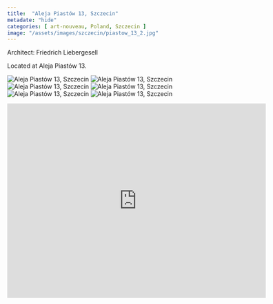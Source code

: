 ```yaml
---
title:  "Aleja Piastów 13, Szczecin"
metadate: "hide"
categories: [ art-nouveau, Poland, Szczecin ]
image: "/assets/images/szczecin/piastow_13_2.jpg"
---
```

Architect: Friedrich Liebergesell

Located at Aleja Piastów 13.


![Aleja Piastów 13, Szczecin]({{site.baseurl}}/assets/images/szczecin/piastow13_1.jpg)
![Aleja Piastów 13, Szczecin]({{site.baseurl}}/assets/images/szczecin/piastow13_2.jpg)
![Aleja Piastów 13, Szczecin]({{site.baseurl}}/assets/images/szczecin/piastow13_3.jpg)
![Aleja Piastów 13, Szczecin]({{site.baseurl}}/assets/images/szczecin/piastow13_4.jpg)
![Aleja Piastów 13, Szczecin]({{site.baseurl}}/assets/images/szczecin/piastow_13_1.jpg)
![Aleja Piastów 13, Szczecin]({{site.baseurl}}/assets/images/szczecin/piastow_13_3.jpg)

<iframe src="https://www.google.com/maps/embed?pb=!4v1590517011013!6m8!1m7!1sxyYZEmn794Gd7IsHBjWySw!2m2!1d53.42820648139605!2d14.53733699145867!3f283.61422514555494!4f29.199776429601698!5f0.7820865974627469" width="600" height="450" frameborder="0" style="border:0;" allowfullscreen="" aria-hidden="false" tabindex="0"></iframe>